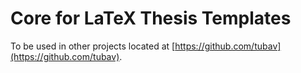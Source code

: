 Core for LaTeX Thesis Templates
===============================

To be used in other projects located at
[https://github.com/tubav](https://github.com/tubav).
